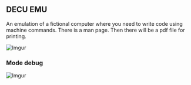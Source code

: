 ## DECU EMU

An emulation of a fictional computer where you need to write code using machine commands. There is a man page. Then there will be a pdf file for printing.

![Imgur](https://i.imgur.com/fgj3Shf.png)

### Mode debug
![Imgur](https://i.imgur.com/9wEfqIb.png)
